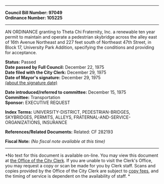 * * * * *  
  
**Council Bill Number: [](#h0)[](#h2)97049**   
**Ordinance Number: 105225**  
  
* * * * *  
  
AN ORDINANCE granting to Theta Chi Fraternity, Inc. a renewable ten year permit to maintain and operate a pedestrian skybridge across the alley east of 16th Avenue Northeast and 227 feet south of Northeast 47th Street, in Block 17, University Park Addition, specifying the conditions and providing for acceptance.  
  
**Status:** Passed   
**Date passed by Full Council:** December 22, 1975   
**Date filed with the City Clerk:** December 29, 1975   
**Date of Mayor's signature:** December 29, 1975   
[(about the signature date)](/~public/approvaldate.htm)   
  
  
**Date introduced/referred to committee:** December 15, 1975   
**Committee:** Transportation   
**Sponsor:** EXECUTIVE REQUEST   
  
**Index Terms:** UNIVERSITY-DISTRICT, PEDESTRIAN-BRIDGES, SKYBRIDGES, PERMITS, ALLEYS, FRATERNAL-AND-SERVICE-ORGANIZATIONS, INSURANCE  
  
**References/Related Documents:** Related: CF 282193  
  
**Fiscal Note:** *(No fiscal note available at this time)*  
  
* * * * *  
  
*No text for this document is available on-line. You may view this document at [the Office of the City Clerk](http://www.seattle.gov/leg/clerk/contactUs.htm). If you are unable to visit the Clerk's Office, you may request a copy or scan be made for you by Clerk staff. Scans and copies provided by the Office of the City Clerk are subject to [copy fees](http://clerk.seattle.gov/~public/clerkfees.htm), and the timing of service is dependent on the availability of staff. *  
  
  
